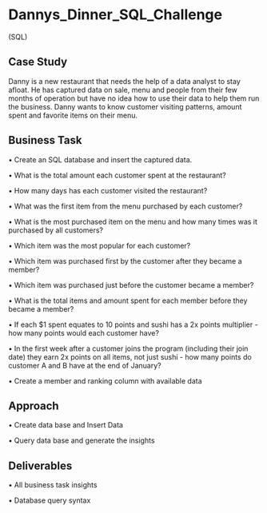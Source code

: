 # Dannys_Dinner_SQL_Challenge
(SQL)

## Case Study
Danny is a new restaurant that needs the help of a data analyst to stay afloat. He has captured data on sale, menu and people from their few months of operation but have no idea how to use their data to help them run the business. Danny wants to know customer visiting patterns, amount spent and favorite items on their menu.

## Business Task
•	Create an SQL database and insert the captured data.

•	What is the total amount each customer spent at the restaurant?

•	How many days has each customer visited the restaurant?

•	What was the first item from the menu purchased by each customer?

•	What is the most purchased item on the menu and how many times was it purchased by all customers?

•	Which item was the most popular for each customer?

•	Which item was purchased first by the customer after they became a member?

•	Which item was purchased just before the customer became a member?

•	What is the total items and amount spent for each member before they became a member?

•	If each $1 spent equates to 10 points and sushi has a 2x points multiplier - how many points would each customer have?

•	In the first week after a customer joins the program (including their join date) they earn 2x points on all items, not just sushi - how many points do customer A and B have at the end of January?

•	Create a member and ranking column with available data

## Approach
•	Create data base and Insert Data

•	Query data base and generate the insights

## Deliverables
•	All business task insights 

•	Database query syntax
